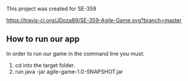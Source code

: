 This project was created for SE-359

https://travis-ci.org/JDoza89/SE-359-Agile-Game.svg?branch=master
## How to run our app

In order to run our game in the command line you must:

1. cd into the target folder.
2. run java -jar agile-game-1.0-SNAPSHOT.jar

